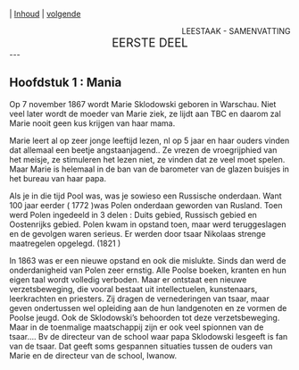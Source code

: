 | [Inhoud](inhoudsopgave.md) | [volgende](hfst02_sombere_dagen.md)

<div style="text-align: right">LEESTAAK - SAMENVATTING</div>
<div style="font-size:150%;text-align: center">EERSTE DEEL</div>
---

## Hoofdstuk 1 : Mania

Op 7 november 1867 wordt Marie Sklodowski geboren in Warschau. Niet veel later wordt de moeder van Marie ziek, ze lijdt aan TBC en daarom zal Marie nooit geen kus krijgen van haar mama.

Marie leert al op zeer jonge leeftijd lezen, nl op 5 jaar en haar ouders vinden dat allemaal een beetje angstaanjagend.. Ze vrezen de vroegrijphied van het meisje, ze stimuleren het lezen niet, ze vinden dat ze veel moet spelen. Maar Marie is helemaal in de ban van de barometer van de glazen buisjes in het bureau van haar papa.

Als je in die tijd Pool was, was je sowieso een Russische onderdaan. Want 100 jaar eerder  ( 1772 )was Polen onderdaan geworden van Rusland. Toen werd Polen ingedeeld in 3 delen : Duits gebied, Russisch gebied en Oostenrijks gebied.
Polen kwam in opstand toen, maar werd teruggeslagen en de gevolgen waren serieus. Er werden door tsaar Nikolaas strenge maatregelen opgelegd. (1821 )

In 1863 was er een nieuwe opstand en ook die mislukte. Sinds dan werd de onderdanigheid van Polen zeer ernstig. Alle Poolse boeken, kranten en hun eigen taal wordt volledig verboden. Maar er ontstaat een nieuwe verzetsbeweging, die vooral bestaat uit intellectuelen, kunstenaars, leerkrachten en priesters. Zij dragen de vernederingen van tsaar, maar geven ondertussen wel opleiding aan de hun landgenoten en ze vormen de Poolse jeugd. Ook de Sklodowski’s behoorden tot deze verzetsbeweging. Maar in de toenmalige maatschappij zijn er ook veel spionnen van de tsaar…. Bv de directeur van de school waar papa Sklodowski lesgeeft is fan van de tsaar. Dat geeft soms gespannen situaties tussen de ouders van Marie en de directeur van de school, Iwanow.
